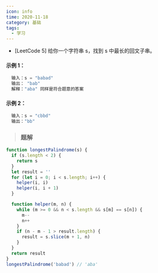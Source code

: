 ```yaml
---
icon: info
time: 2020-11-18
category: 基础
tags:
  - 学习
---
```


* [LeetCode 5] 给你一个字符串 s，找到 s 中最长的回文子串。

#### 示例 1：
```js
  输入：s = "babad"
  输出： "bab"
  解释："aba" 同样是符合题意的答案
```

#### 示例 2：
```js
  输入：s = "cbbd"
  输出："bb"
```

> ### 题解 

```js
function longestPalindrome(s) {
  if (s.length < 2) {
    return s
  }
  let result = ''
  for (let i = 0; i < s.length; i++) {
    helper(i, i)
    helper(i, i + 1)
  }

  function helper(m, n) {
    while (m >= 0 && n < s.length && s[m] == s[n]) {
      m--
      n++
    }
    if (n - m - 1 > result.length) {
      result = s.slice(m + 1, n)
    }
  }
  return result
}
longestPalindrome('babad') // 'aba'
```




